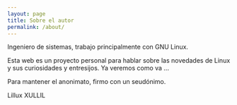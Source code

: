 ```yaml
---
layout: page
title: Sobre el autor
permalink: /about/
---
```


Ingeniero de sistemas, trabajo principalmente con GNU Linux.

Esta web es un proyecto personal para hablar sobre las novedades de Linux y sus curiosidades y entresijos. Ya veremos como va ...

Para mantener el anonimato, firmo con un seudónimo.

Lillux XULLIL
